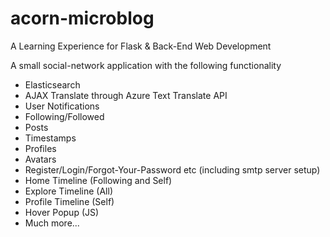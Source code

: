 # acorn-microblog
A Learning Experience for Flask &amp; Back-End Web Development

A small social-network application with the following functionality
  - Elasticsearch
  - AJAX Translate through Azure Text Translate API
  - User Notifications
  - Following/Followed
  - Posts
  - Timestamps
  - Profiles
  - Avatars
  - Register/Login/Forgot-Your-Password etc (including smtp server setup)
  - Home Timeline (Following and Self)
  - Explore Timeline (All)
  - Profile Timeline (Self)
  - Hover Popup (JS)
  - Much more...
